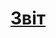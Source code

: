# [Звіт](https://docs.google.com/document/d/1Idz4aXKvLJy50KwzVUKdj_SmvHcGvLKoMaZiERvyHv4/edit?usp=sharing)